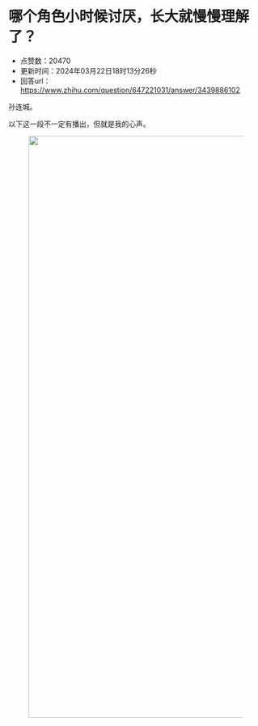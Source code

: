 # 哪个角色小时候讨厌，长大就慢慢理解了？
- 点赞数：20470
- 更新时间：2024年03月22日18时13分26秒
- 回答url：https://www.zhihu.com/question/647221031/answer/3439886102
<body>
 <p data-pid="icxmBsQp">孙连城。</p>
 <p data-pid="-2uNp5qH">以下这一段不一定有播出，但就是我的心声。</p>
 <figure data-size="normal">
  <img src="https://pic1.zhimg.com/50/v2-928acba90ea4c4aa8a77ee90bfee93de_720w.jpg?source=1940ef5c" data-rawwidth="1152" data-rawheight="2376" data-size="normal" data-original-token="v2-17cc753b8101e4fde2eb16d29a11a4cb" data-default-watermark-src="https://picx.zhimg.com/50/v2-c3b346bb34323179598d84a23bcfbddf_720w.jpg?source=1940ef5c" class="origin_image zh-lightbox-thumb" width="1152" data-original="https://picx.zhimg.com/v2-928acba90ea4c4aa8a77ee90bfee93de_r.jpg?source=1940ef5c">
 </figure>
 <p></p>
</body>